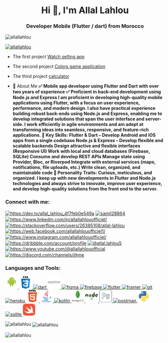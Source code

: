 <h1 align="center">Hi 👋, I'm Allal Lahlou</h1>
<h3 align="center">Developer Mobile (Flutter / dart) from Morocco</h3>

<p align="left"> <img src="https://komarev.com/ghpvc/?username=allallahlou&label=Profile%20views&color=0e75b6&style=flat" alt="allallahlou" /> </p>

<p align="left"> <a href="https://github.com/ryo-ma/github-profile-trophy"><img src="https://github-profile-trophy.vercel.app/?username=allallahlou" alt="allallahlou" /></a> </p>

- The first project [Watch selling app](https://github.com/Allallahlou/App_E-eccommerce)

- The second project [Colors game application](https://github.com/Allallahlou/Color_Screen)

- The third project [calculator](https://github.com/Allallahlou/CalculatrisApp)

- 💬 About Me **✅ Mobile app developer using Flutter and Dart with over two years of experience ✅ Proficient in back-end development using Node.js and Express I am proficient in developing high-quality mobile applications using Flutter, with a focus on user experience, performance, and modern design. I also have practical experience building robust back-ends using Node.js and Express, enabling me to develop integrated solutions that span the user interface and server-side. I work efficiently in agile environments and am adept at transforming ideas into seamless, responsive, and feature-rich applications. 🔧 Key Skills: Flutter & Dart – Develop Android and iOS apps from a single codebase Node.js & Express – Develop flexible and scalable backends Design attractive and flexible interfaces (Responsive UI) Work with local and cloud databases (Firebase, SQLite) Consume and develop REST APIs Manage state using Provider, Bloc, or Riverpod Integrate with external services (maps, notifications, file uploads, etc.) Write clean, organized, and maintainable code 🧠 Personality Traits: Curious, meticulous, and organized. I keep up with new developments in Flutter and Node.js technologies and always strive to innovate, improve user experience, and develop high-quality solutions from the front end to the server.**

<h3 align="left">Connect with me:</h3>
<p align="left">
<a href="https://dev.to/https://dev.to/allal_lahlou_4f7feb0e549a" target="blank"><img align="center" src="https://raw.githubusercontent.com/rahuldkjain/github-profile-readme-generator/master/src/images/icons/Social/devto.svg" alt="https://dev.to/allal_lahlou_4f7feb0e549a" height="30" width="40" /></a>
<a href="https://twitter.com/samil28864" target="blank"><img align="center" src="https://raw.githubusercontent.com/rahuldkjain/github-profile-readme-generator/master/src/images/icons/Social/twitter.svg" alt="samil28864" height="30" width="40" /></a>
<a href="https://linkedin.com/in/https://www.linkedin.com/in/allallahlouofficiel/" target="blank"><img align="center" src="https://raw.githubusercontent.com/rahuldkjain/github-profile-readme-generator/master/src/images/icons/Social/linked-in-alt.svg" alt="https://www.linkedin.com/in/allallahlouofficiel/" height="30" width="40" /></a>
<a href="https://stackoverflow.com/users/https://stackoverflow.com/users/26385108/allal-lahlou" target="blank"><img align="center" src="https://raw.githubusercontent.com/rahuldkjain/github-profile-readme-generator/master/src/images/icons/Social/stack-overflow.svg" alt="https://stackoverflow.com/users/26385108/allal-lahlou" height="30" width="40" /></a>
<a href="https://fb.com/https://web.facebook.com/allallahlouofficiel1/" target="blank"><img align="center" src="https://raw.githubusercontent.com/rahuldkjain/github-profile-readme-generator/master/src/images/icons/Social/facebook.svg" alt="https://web.facebook.com/allallahlouofficiel1/" height="30" width="40" /></a>
<a href="https://instagram.com/https://www.instagram.com/allallahlouofficiel/" target="blank"><img align="center" src="https://raw.githubusercontent.com/rahuldkjain/github-profile-readme-generator/master/src/images/icons/Social/instagram.svg" alt="https://www.instagram.com/allallahlouofficiel/" height="30" width="40" /></a>
<a href="https://dribbble.com/https://dribbble.com/account/profile" target="blank"><img align="center" src="https://raw.githubusercontent.com/rahuldkjain/github-profile-readme-generator/master/src/images/icons/Social/dribbble.svg" alt="https://dribbble.com/account/profile" height="30" width="40" /></a>
<a href="https://medium.com/@allal.lahlou5" target="blank"><img align="center" src="https://raw.githubusercontent.com/rahuldkjain/github-profile-readme-generator/master/src/images/icons/Social/medium.svg" alt="@allal.lahlou5" height="30" width="40" /></a>
<a href="https://www.youtube.com/c/https://www.youtube.com/@allallahlouofficial" target="blank"><img align="center" src="https://raw.githubusercontent.com/rahuldkjain/github-profile-readme-generator/master/src/images/icons/Social/youtube.svg" alt="https://www.youtube.com/@allallahlouofficial" height="30" width="40" /></a>
<a href="https://discord.gg/https://discord.com/channels/@me" target="blank"><img align="center" src="https://raw.githubusercontent.com/rahuldkjain/github-profile-readme-generator/master/src/images/icons/Social/discord.svg" alt="https://discord.com/channels/@me" height="30" width="40" /></a>
</p>

<h3 align="left">Languages and Tools:</h3>
<p align="left"> <a href="https://developer.android.com" target="_blank" rel="noreferrer"> <img src="https://raw.githubusercontent.com/devicons/devicon/master/icons/android/android-original-wordmark.svg" alt="android" width="40" height="40"/> </a> <a href="https://www.w3schools.com/css/" target="_blank" rel="noreferrer"> <img src="https://raw.githubusercontent.com/devicons/devicon/master/icons/css3/css3-original-wordmark.svg" alt="css3" width="40" height="40"/> </a> <a href="https://dart.dev" target="_blank" rel="noreferrer"> <img src="https://www.vectorlogo.zone/logos/dartlang/dartlang-icon.svg" alt="dart" width="40" height="40"/> </a> <a href="https://expressjs.com" target="_blank" rel="noreferrer"> <img src="https://raw.githubusercontent.com/devicons/devicon/master/icons/express/express-original-wordmark.svg" alt="express" width="40" height="40"/> </a> <a href="https://www.figma.com/" target="_blank" rel="noreferrer"> <img src="https://www.vectorlogo.zone/logos/figma/figma-icon.svg" alt="figma" width="40" height="40"/> </a> <a href="https://firebase.google.com/" target="_blank" rel="noreferrer"> <img src="https://www.vectorlogo.zone/logos/firebase/firebase-icon.svg" alt="firebase" width="40" height="40"/> </a> <a href="https://flutter.dev" target="_blank" rel="noreferrer"> <img src="https://www.vectorlogo.zone/logos/flutterio/flutterio-icon.svg" alt="flutter" width="40" height="40"/> </a> <a href="https://www.framer.com/" target="_blank" rel="noreferrer"> <img src="https://www.vectorlogo.zone/logos/framer/framer-icon.svg" alt="framer" width="40" height="40"/> </a> <a href="https://git-scm.com/" target="_blank" rel="noreferrer"> <img src="https://www.vectorlogo.zone/logos/git-scm/git-scm-icon.svg" alt="git" width="40" height="40"/> </a> <a href="https://heroku.com" target="_blank" rel="noreferrer"> <img src="https://www.vectorlogo.zone/logos/heroku/heroku-icon.svg" alt="heroku" width="40" height="40"/> </a> <a href="https://www.w3.org/html/" target="_blank" rel="noreferrer"> <img src="https://raw.githubusercontent.com/devicons/devicon/master/icons/html5/html5-original-wordmark.svg" alt="html5" width="40" height="40"/> </a> <a href="https://www.java.com" target="_blank" rel="noreferrer"> <img src="https://raw.githubusercontent.com/devicons/devicon/master/icons/java/java-original.svg" alt="java" width="40" height="40"/> </a> <a href="https://kotlinlang.org" target="_blank" rel="noreferrer"> <img src="https://www.vectorlogo.zone/logos/kotlinlang/kotlinlang-icon.svg" alt="kotlin" width="40" height="40"/> </a> <a href="https://www.mongodb.com/" target="_blank" rel="noreferrer"> <img src="https://raw.githubusercontent.com/devicons/devicon/master/icons/mongodb/mongodb-original-wordmark.svg" alt="mongodb" width="40" height="40"/> </a> <a href="https://nodejs.org" target="_blank" rel="noreferrer"> <img src="https://raw.githubusercontent.com/devicons/devicon/master/icons/nodejs/nodejs-original-wordmark.svg" alt="nodejs" width="40" height="40"/> </a> <a href="https://www.photoshop.com/en" target="_blank" rel="noreferrer"> <img src="https://raw.githubusercontent.com/devicons/devicon/master/icons/photoshop/photoshop-line.svg" alt="photoshop" width="40" height="40"/> </a> <a href="https://postman.com" target="_blank" rel="noreferrer"> <img src="https://www.vectorlogo.zone/logos/getpostman/getpostman-icon.svg" alt="postman" width="40" height="40"/> </a> <a href="https://www.python.org" target="_blank" rel="noreferrer"> <img src="https://raw.githubusercontent.com/devicons/devicon/master/icons/python/python-original.svg" alt="python" width="40" height="40"/> </a> <a href="https://www.sqlite.org/" target="_blank" rel="noreferrer"> <img src="https://www.vectorlogo.zone/logos/sqlite/sqlite-icon.svg" alt="sqlite" width="40" height="40"/> </a> <a href="https://developer.apple.com/swift/" target="_blank" rel="noreferrer"> <img src="https://raw.githubusercontent.com/devicons/devicon/master/icons/swift/swift-original.svg" alt="swift" width="40" height="40"/> </a> </p>

<p><img align="left" src="https://github-readme-stats.vercel.app/api/top-langs?username=allallahlou&show_icons=true&locale=en&layout=compact" alt="allallahlou" /></p>

<p>&nbsp;<img align="center" src="https://github-readme-stats.vercel.app/api?username=allallahlou&show_icons=true&locale=en" alt="allallahlou" /></p>

<p><img align="center" src="https://github-readme-streak-stats.herokuapp.com/?user=allallahlou&" alt="allallahlou" /></p>
